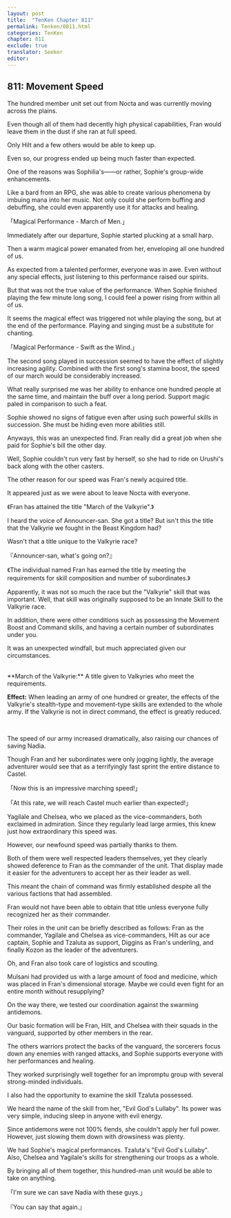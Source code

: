 ```yaml
---
layout: post
title:  "TenKen Chapter 811"
permalink: Tenken/0811.html
categories: TenKen
chapter: 811
exclude: true
translator: Seeker
editor: 
---
```

<h2 id="ch811">811: Movement Speed</h2>

The hundred member unit set out from Nocta and was currently moving across the plains.

Even though all of them had decently high physical capabilities, Fran would leave them in the dust if she ran at full speed.

Only Hilt and a few others would be able to keep up.

Even so, our progress ended up being much faster than expected.

One of the reasons was Sophilia's――or rather, Sophie's group-wide enhancements.

Like a bard from an RPG, she was able to create various phenomena by imbuing mana into her music. Not only could she perform buffing and debuffing, she could even apparently use it for attacks and healing.

「Magical Performance - March of Men.」

Immediately after our departure, Sophie started plucking at a small harp.

Then a warm magical power emanated from her, enveloping all one hundred of us.

As expected from a talented performer, everyone was in awe. Even without any special effects, just listening to this performance raised our spirits.

But that was not the true value of the performance. When Sophie finished playing the few minute long song, I could feel a power rising from within all of us.

It seems the magical effect was triggered not while playing the song, but at the end of the performance. Playing and singing must be a substitute for chanting.

「Magical Performance - Swift as the Wind.」

The second song played in succession seemed to have the effect of slightly increasing agility. Combined with the first song's stamina boost, the speed of our march would be considerably increased.

What really surprised me was her ability to enhance one hundred people at the same time, and maintain the buff over a long period. Support magic paled in comparison to such a feat.

Sophie showed no signs of fatigue even after using such powerful skills in succession. She must be hiding even more abilities still.

Anyways, this was an unexpected find. Fran really did a great job when she paid for Sophie's bill the other day.

Well, Sophie couldn't run very fast by herself, so she had to ride on Urushi's back along with the other casters.

The other reason for our speed was Fran's newly acquired title.

It appeared just as we were about to leave Nocta with everyone.

《Fran has attained the title "March of the Valkyrie".》

I heard the voice of Announcer-san. She got a title? But isn't this the title that the Valkyrie we fought in the Beast Kingdom had?

Wasn't that a title unique to the Valkyrie race?

『Announcer-san, what's going on?』

《The individual named Fran has earned the title by meeting the requirements for skill composition and number of subordinates.》

Apparently, it was not so much the race but the "Valkyrie" skill that was important. Well, that skill was originally supposed to be an Innate Skill to the Valkyrie race.

In addition, there were other conditions such as possessing the Movement Boost and Command skills, and having a certain number of subordinates under you.

It was an unexpected windfall, but much appreciated given our circumstances.

<br>

<div class="appraisal" markdown="1">
**March of the Valkyrie:** A title given to Valkyries who meet the requirements.<br/>

**Effect:** When leading an army of one hundred or greater, the effects of the Valkyrie's stealth-type and movement-type skills are extended to the whole army. If the Valkyrie is not in direct command, the effect is greatly reduced.<br/>
</div>

<br>

The speed of our army increased dramatically, also raising our chances of saving Nadia.

Though Fran and her subordinates were only jogging lightly, the average adventurer would see that as a terrifyingly fast sprint the entire distance to Castel.

「Now this is an impressive marching speed!」

「At this rate, we will reach Castel much earlier than expected!」

Yagilale and Chelsea, who we placed as the vice-commanders, both exclaimed in admiration. Since they regularly lead large armies, this knew just how extraordinary this speed was.

However, our newfound speed was partially thanks to them.

Both of them were well respected leaders themselves, yet they clearly showed deference to Fran as the commander of the unit. That display made it easier for the adventurers to accept her as their leader as well.

This meant the chain of command was firmly established despite all the various factions that had assembled.

Fran would not have been able to obtain that title unless everyone fully recognized her as their commander.

Their roles in the unit can be briefly described as follows: Fran as the commander, Yagilale and Chelsea as vice-commanders, Hilt as our ace captain, Sophie and Tzaluta as support, Diggins as Fran's underling, and finally Kozon as the leader of the adventurers.

Oh, and Fran also took care of logistics and scouting.

Mulsani had provided us with a large amount of food and medicine, which was placed in Fran's dimensional storage. Maybe we could even fight for an entire month without resupplying?

On the way there, we tested our coordination against the swarming antidemons.

Our basic formation will be Fran, Hilt, and Chelsea with their squads in the vanguard, supported by other members in the rear.

The others warriors protect the backs of the vanguard, the sorcerers focus down any enemies with ranged attacks, and Sophie supports everyone with her performances and healing.

They worked surprisingly well together for an impromptu group with several strong-minded individuals.

I also had the opportunity to examine the skill Tzaluta possessed.

We heard the name of the skill from her, "Evil God's Lullaby". Its power was very simple, inducing sleep in anyone with evil energy.

Since antidemons were not 100% fiends, she couldn't apply her full power. However, just slowing them down with drowsiness was plenty.

We had Sophie's magical performances. Tzaluta's "Evil God's Lullaby". Also, Chelsea and Yagilale's skills for strengthening our troops as a whole.

By bringing all of them together, this hundred-man unit would be able to take on anything.

「I'm sure we can save Nadia with these guys.」

『You can say that again.』



